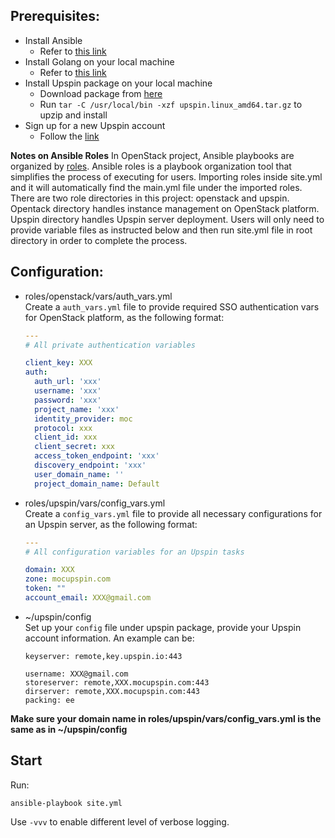 ## Prerequisites:
* Install Ansible
    - Refer to [this link](https://docs.ansible.com/ansible/latest/installation_guide/)
* Install Golang on your local machine 
    - Refer to [this link](https://golang.org/doc/install)
* Install Upspin package on your local machine
    - Download package from [here](https://upspin.io/dl/)
    - Run ```tar -C /usr/local/bin -xzf upspin.linux_amd64.tar.gz``` to upzip and install
* Sign up for a new Upspin account
    - Follow the [link](https://upspin.io/doc/signup.md)


**Notes on Ansible Roles**
In OpenStack project, Ansible playbooks are organized by [roles](https://docs.ansible.com/ansible/latest/user_guide/playbooks_reuse_roles.html). Ansible roles is a playbook organization tool that simplifies the process of executing for users. Importing roles inside site.yml and it will automatically find the main.yml file under the imported roles. There are two role directories in this project: openstack and upspin. Opentack directory handles instance management on OpenStack platform. Upspin directory handles Upspin server deployment. Users will only need to provide variable files as instructed below and then run site.yml file in root directory in order to complete the process. 

## Configuration:
* roles/openstack/vars/auth_vars.yml   
Create a `auth_vars.yml` file to provide required SSO authentication vars for OpenStack platform, as the following format:
    ```yml
    ---
    # All private authentication variables

    client_key: XXX
    auth:
      auth_url: 'xxx'
      username: 'xxx'
      password: 'xxx'
      project_name: 'xxx'
      identity_provider: moc
      protocol: xxx
      client_id: xxx
      client_secret: xxx
      access_token_endpoint: 'xxx'
      discovery_endpoint: 'xxx'
      user_domain_name: ''
      project_domain_name: Default
    ```
* roles/upspin/vars/config_vars.yml   
Create a `config_vars.yml` file to provide all necessary configurations for an Upspin server, as the following format:
    ```yml
    ---
    # All configuration variables for an Upspin tasks

    domain: XXX
    zone: mocupspin.com
    token: ""
    account_email: XXX@gmail.com
    ```
* ~/upspin/config   
Set up your `config` file under upspin package, provide your Upspin account information. An example can be:
    ```
    keyserver: remote,key.upspin.io:443

    username: XXX@gmail.com
    storeserver: remote,XXX.mocupspin.com:443
    dirserver: remote,XXX.mocupspin.com:443
    packing: ee
    ```
**Make sure your domain name in roles/upspin/vars/config_vars.yml is the same as in ~/upspin/config**  
## Start
Run:
```
ansible-playbook site.yml
```
Use `-vvv` to enable different level of verbose logging.  

